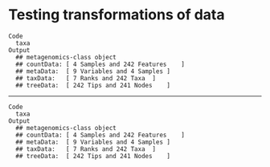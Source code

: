 # Testing transformations of data

    Code
      taxa
    Output
      ## metagenomics-class object 
      ## countData:	[ 4 Samples and 242 Features	] 
      ## metaData:	[ 9 Variables and 4 Samples	] 
      ## taxData:	[ 7 Ranks and 242 Taxa	] 
      ## treeData:	[ 242 Tips and 241 Nodes	] 

---

    Code
      taxa
    Output
      ## metagenomics-class object 
      ## countData:	[ 4 Samples and 242 Features	] 
      ## metaData:	[ 9 Variables and 4 Samples	] 
      ## taxData:	[ 7 Ranks and 242 Taxa	] 
      ## treeData:	[ 242 Tips and 241 Nodes	] 


